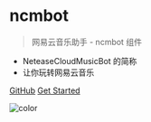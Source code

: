 # ncmbot

> 网易云音乐助手 - ncmbot 组件

- NeteaseCloudMusicBot 的简称
- 让你玩转网易云音乐


[GitHub](https://github.com/xiyouMc/ncmbot)
[Get Started](#ncmbot)

![color](#ffffff)